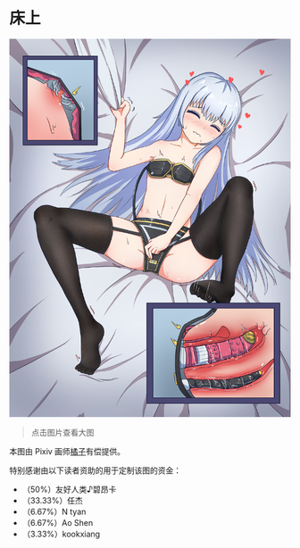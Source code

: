 # 床上
![](./床上_low.jpg)

> 点击图片查看大图

本图由 Pixiv 画师[橘子](https://www.pixiv.net/en/users/14214373)有偿提供。

特别感谢由以下读者资助的用于定制该图的资金：

- （50%）友好人类♪碧昂卡
- （33.33%）任杰
- （6.67%）N tyan
- （6.67%）Ao Shen
- （3.33%）kookxiang